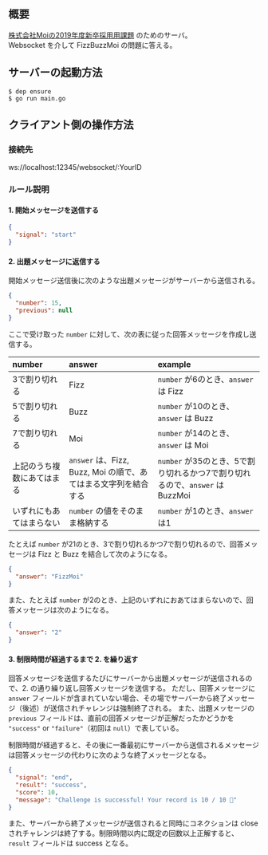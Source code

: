 ## 概要
[株式会社Moiの2019年度新卒採用用課題](https://saiyo2019.moi.st/) のためのサーバ。  
Websocket を介して FizzBuzzMoi の問題に答える。

## サーバーの起動方法

```
$ dep ensure
$ go run main.go
```

## クライアント側の操作方法

### 接続先
ws://localhost:12345/websocket/:YourID

### ルール説明
#### 1. 開始メッセージを送信する

```json
{
  "signal": "start"
}
```

#### 2. 出題メッセージに返信する

開始メッセージ送信後に次のような出題メッセージがサーバーから送信される。

```json
{
  "number": 15,
  "previous": null
}
```

ここで受け取った `number` に対して、次の表に従った回答メッセージを作成し送信する。

|number|answer|example|
|:-|:-|:-|
|3で割り切れる|Fizz|`number` が6のとき、`answer` は Fizz|
|5で割り切れる|Buzz|`number` が10のとき、`answer` は Buzz|
|7で割り切れる|Moi|`number` が14のとき、`answer` は Moi|
|上記のうち複数にあてはまる|`answer` は、Fizz, Buzz, Moi の順で、あてはまる文字列を結合する|`number` が35のとき、5で割り切れるかつ7で割り切れるので、`answer` は BuzzMoi|
|いずれにもあてはまらない|`number` の値をそのまま格納する|`number` が1のとき、`answer` は1|

たとえば `number` が21のとき、3で割り切れるかつ7で割り切れるので、回答メッセージは Fizz と Buzz を結合して次のようになる。

```json
{
  "answer": "FizzMoi"
}
```

また、たとえば `number` が2のとき、上記のいずれにおあてはまらないので、回答メッセージは次のようになる。

```json
{
  "answer": "2"
}
```

#### 3. 制限時間が経過するまで 2. を繰り返す
回答メッセージを送信するたびにサーバーから出題メッセージが送信されるので、2. の通り繰り返し回答メッセージを送信する。
ただし、回答メッセージに `answer` フィールドが含まれていない場合、その場でサーバーから終了メッセージ（後述）が送信されチャレンジは強制終了される。
また、出題メッセージの `previous` フィールドは、直前の回答メッセージが正解だったかどうかを `"success"` or `"failure"`（初回は `null`）で表している。

制限時間が経過すると、その後に一番最初にサーバーから送信されるメッセージは回答メッセージの代わりに次のような終了メッセージとなる。

```json
{
  "signal": "end",
  "result": "success",
  "score": 10,
  "message": "Challenge is successful! Your record is 10 / 10 👏"
}
```

また、サーバーから終了メッセージが送信されると同時にコネクションは close されチャレンジは終了する。制限時間以内に既定の回数以上正解すると、`result` フィールドは success となる。
